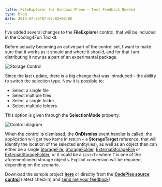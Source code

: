```yaml
---
title: FileExplorer for Windows Phone – Test Feedback Needed
type: blog
date: 2013-07-25T07:06:02+00:00
---
```


I’ve added several changes to the **FileExplorer** control, that will be included in the Coding4Fun Toolkit. 

Before actually becoming an active part of the control set, I want to make sure that it works as it should and where it should, and for that I am distributing it now as a part of an experimental package.

![Storage Control](/images/postmedia/fileexplorer-for-windows-phone-test-feedback-needed/2013072423.52.42.png)

Since the last update, there is a big change that was introduced – the ability to switch the selection type. Now it is possible to:

  * Select a single file
  * Select multiple files
  * Select a single folder
  * Select multiple folders

This option is given through the **SelectionMode** property.

![Control diagram](/images/postmedia/fileexplorer-for-windows-phone-test-feedback-needed/image.png)

When the control is dismissed, the **OnDismiss** event handler is called, the application will get two items in return – a **StorageTarget** reference, that will identify the location of the selected entity(ies), as well as an object than can either be a single <a href="http://msdn.microsoft.com/en-us/library/windows/apps/windows.storage.storagefile.aspx" target="_blank">StorageFile</a>, <a href="http://msdn.microsoft.com/en-us/library/windows/apps/windows.storage.storagefolder.aspx" target="_blank">StorageFolder</a>, <a href="http://msdn.microsoft.com/en-us/library/windowsphone/develop/microsoft.phone.storage.externalstoragefile(v=vs.105).aspx" target="_blank">ExternalStorageFile</a> or <a href="http://msdn.microsoft.com/en-us/library/windowsphone/develop/microsoft.phone.storage.externalstoragefolder(v=vs.105).aspx" target="_blank">ExternalStorageFolder</a>, or it could be a `List<T>` where `T` is one of the aforementioned storage objects. Explicit conversion will be required, depending on the scenario.

Download the sample project <a href="http://sdrv.ms/13GilEB" target="_blank"><strong>here</strong></a> or directly from the <a href="http://coding4fun.codeplex.com/SourceControl/latest#" target="_blank"><strong>CodePlex source control</strong></a> (latest checkin) and <a href="mailto:dend@outlook.com" target="_blank">send me your feedback</a>!

 [1]: http://www.dennisdel.com/wp-content/uploads/2013/07/2013072423.52.42.png
 [2]: http://www.dennisdel.com/wp-content/uploads/2013/07/image.png